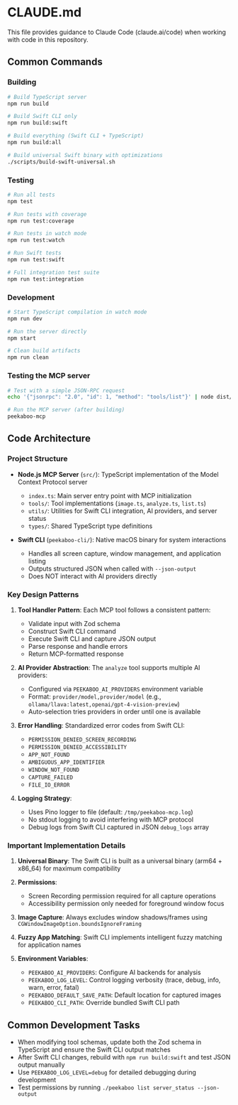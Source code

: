 # CLAUDE.md

This file provides guidance to Claude Code (claude.ai/code) when working with code in this repository.

## Common Commands

### Building
```bash
# Build TypeScript server
npm run build

# Build Swift CLI only
npm run build:swift

# Build everything (Swift CLI + TypeScript)
npm run build:all

# Build universal Swift binary with optimizations
./scripts/build-swift-universal.sh
```

### Testing
```bash
# Run all tests
npm test

# Run tests with coverage
npm run test:coverage

# Run tests in watch mode
npm run test:watch

# Run Swift tests
npm run test:swift

# Full integration test suite
npm run test:integration
```

### Development
```bash
# Start TypeScript compilation in watch mode
npm run dev

# Run the server directly
npm start

# Clean build artifacts
npm run clean
```

### Testing the MCP server
```bash
# Test with a simple JSON-RPC request
echo '{"jsonrpc": "2.0", "id": 1, "method": "tools/list"}' | node dist/index.js

# Run the MCP server (after building)
peekaboo-mcp
```

## Code Architecture

### Project Structure
- **Node.js MCP Server** (`src/`): TypeScript implementation of the Model Context Protocol server
  - `index.ts`: Main server entry point with MCP initialization
  - `tools/`: Tool implementations (`image.ts`, `analyze.ts`, `list.ts`)
  - `utils/`: Utilities for Swift CLI integration, AI providers, and server status
  - `types/`: Shared TypeScript type definitions

- **Swift CLI** (`peekaboo-cli/`): Native macOS binary for system interactions
  - Handles all screen capture, window management, and application listing
  - Outputs structured JSON when called with `--json-output`
  - Does NOT interact with AI providers directly

### Key Design Patterns

1. **Tool Handler Pattern**: Each MCP tool follows a consistent pattern:
   - Validate input with Zod schema
   - Construct Swift CLI command
   - Execute Swift CLI and capture JSON output
   - Parse response and handle errors
   - Return MCP-formatted response

2. **AI Provider Abstraction**: The `analyze` tool supports multiple AI providers:
   - Configured via `PEEKABOO_AI_PROVIDERS` environment variable
   - Format: `provider/model,provider/model` (e.g., `ollama/llava:latest,openai/gpt-4-vision-preview`)
   - Auto-selection tries providers in order until one is available

3. **Error Handling**: Standardized error codes from Swift CLI:
   - `PERMISSION_DENIED_SCREEN_RECORDING`
   - `PERMISSION_DENIED_ACCESSIBILITY`
   - `APP_NOT_FOUND`
   - `AMBIGUOUS_APP_IDENTIFIER`
   - `WINDOW_NOT_FOUND`
   - `CAPTURE_FAILED`
   - `FILE_IO_ERROR`

4. **Logging Strategy**:
   - Uses Pino logger to file (default: `/tmp/peekaboo-mcp.log`)
   - No stdout logging to avoid interfering with MCP protocol
   - Debug logs from Swift CLI captured in JSON `debug_logs` array

### Important Implementation Details

1. **Universal Binary**: The Swift CLI is built as a universal binary (arm64 + x86_64) for maximum compatibility

2. **Permissions**: 
   - Screen Recording permission required for all capture operations
   - Accessibility permission only needed for foreground window focus

3. **Image Capture**: Always excludes window shadows/frames using `CGWindowImageOption.boundsIgnoreFraming`

4. **Fuzzy App Matching**: Swift CLI implements intelligent fuzzy matching for application names

5. **Environment Variables**:
   - `PEEKABOO_AI_PROVIDERS`: Configure AI backends for analysis
   - `PEEKABOO_LOG_LEVEL`: Control logging verbosity (trace, debug, info, warn, error, fatal)
   - `PEEKABOO_DEFAULT_SAVE_PATH`: Default location for captured images
   - `PEEKABOO_CLI_PATH`: Override bundled Swift CLI path

## Common Development Tasks

- When modifying tool schemas, update both the Zod schema in TypeScript and ensure the Swift CLI output matches
- After Swift CLI changes, rebuild with `npm run build:swift` and test JSON output manually
- Use `PEEKABOO_LOG_LEVEL=debug` for detailed debugging during development
- Test permissions by running `./peekaboo list server_status --json-output`